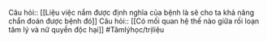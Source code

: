 Câu hỏi:: [[Liệu việc nắm được định nghĩa của bệnh là sẽ cho ta khả năng chẩn đoán được bệnh đó]]
Câu hỏi:: [[Có mối quan hệ thế nào giữa rối loạn tâm lý và nữ quyền độc hại]]
#Tâmlýhọc/trịliệu 
